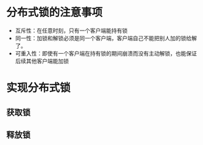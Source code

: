 # 分布式锁的注意事项

- 互斥性：在任意时刻，只有一个客户端能持有锁
- 同一性：加锁和解锁必须是同一个客户端，客户端自己不能把别人加的锁给解了。
- 可重入性：即使有一个客户端在持有锁的期间崩溃而没有主动解锁，也能保证后续其他客户端能加锁

# 实现分布式锁

## 获取锁

## 释放锁